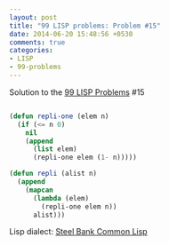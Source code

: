 ```yaml
---
layout: post
title: "99 LISP problems: Problem #15"
date: 2014-06-20 15:48:56 +0530
comments: true
categories: 
- LISP
- 99-problems
---
```


Solution to the [99 LISP Problems][99prob] #15


```cl

(defun repli-one (elem n)
  (if (<= n 0)
    nil
    (append
      (list elem)
      (repli-one elem (1- n)))))

(defun repli (alist n)
  (append
    (mapcan
      (lambda (elem)
        (repli-one elem n))
      alist)))

```


Lisp dialect: [Steel Bank Common Lisp][sbcl]

<!--links-->
[99prob]: http://www.ic.unicamp.br/~meidanis/courses/mc336/2006s2/funcional/L-99_Ninety-Nine_Lisp_Problems.html
[sbcl]: http://www.sbcl.org/
